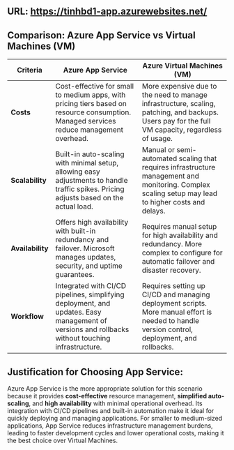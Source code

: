 ## URL: https://tinhbd1-app.azurewebsites.net/
## Comparison: Azure App Service vs Virtual Machines (VM)

| **Criteria**     | **Azure App Service**                                        | **Azure Virtual Machines (VM)**                             |
|------------------|--------------------------------------------------------------|------------------------------------------------------------|
| **Costs**        | Cost-effective for small to medium apps, with pricing tiers based on resource consumption. Managed services reduce management overhead. | More expensive due to the need to manage infrastructure, scaling, patching, and backups. Users pay for the full VM capacity, regardless of usage. |
| **Scalability**  | Built-in auto-scaling with minimal setup, allowing easy adjustments to handle traffic spikes. Pricing adjusts based on the actual load. | Manual or semi-automated scaling that requires infrastructure management and monitoring. Complex scaling setup may lead to higher costs and delays. |
| **Availability** | Offers high availability with built-in redundancy and failover. Microsoft manages updates, security, and uptime guarantees. | Requires manual setup for high availability and redundancy. More complex to configure for automatic failover and disaster recovery. |
| **Workflow**     | Integrated with CI/CD pipelines, simplifying deployment, and updates. Easy management of versions and rollbacks without touching infrastructure. | Requires setting up CI/CD and managing deployment scripts. More manual effort is needed to handle version control, deployment, and rollbacks. |

## Justification for Choosing App Service:
Azure App Service is the more appropriate solution for this scenario because it provides **cost-effective** resource management, **simplified auto-scaling**, and **high availability** with minimal operational overhead. Its integration with CI/CD pipelines and built-in automation make it ideal for quickly deploying and managing applications. For smaller to medium-sized applications, App Service reduces infrastructure management burdens, leading to faster development cycles and lower operational costs, making it the best choice over Virtual Machines.